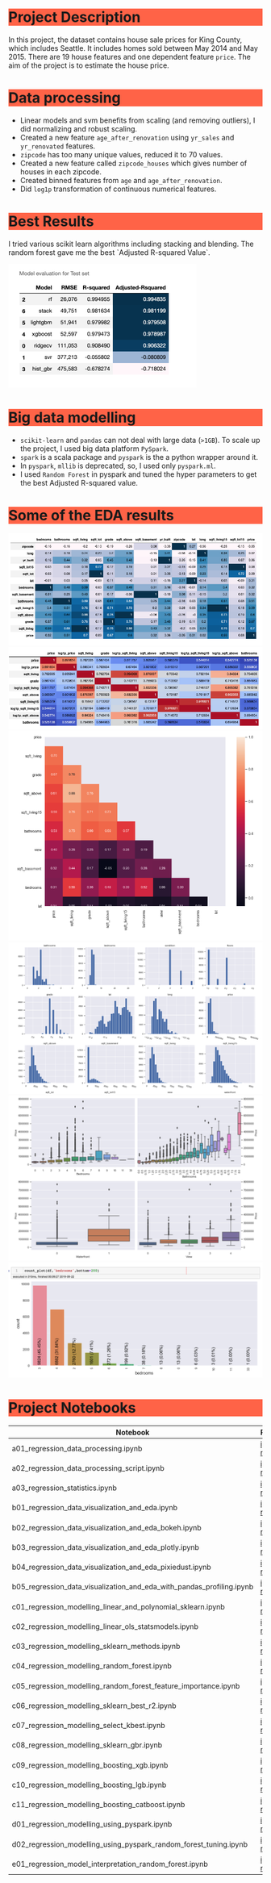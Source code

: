 
<h1 style="background-color:tomato;">Project Description</h1>

In this project, the dataset contains house sale prices for King County, which includes Seattle. It includes homes sold between May 2014 and May 2015. There are 19 house features and one dependent feature `price`. The aim of the project is to estimate the house price.


<h1 style="background-color:tomato;">Data processing</h1>

- Linear models and svm benefits from scaling (and removing outliers), I did normalizing and robust scaling.
- Created a new feature `age_after_renovation` using `yr_sales` and `yr_renovated` features.
- `zipcode` has too many unique values, reduced it to 70 values.
- Created a new feature called `zipcode_houses` which gives number of houses in each zipcode.
- Created binned features from `age` and `age_after_renovation`.
- Did `log1p` transformation of continuous numerical features.


<h1 style="background-color:tomato;">Best Results</h1>
I tried various scikit learn algorithms including stacking and blending. The random forest gave me the best `Adjusted R-squared Value`.

![](images/stacking_blending.png)


<h1 style="background-color:tomato;">Big data modelling</h1>

- `scikit-learn` and `pandas` can not deal with large data (`>1GB`). To scale up the project, I used big data platform `PySpark`.
- `spark` is a scala package and `pyspark` is the a python wrapper around it.
- In `pyspark`, `mllib` is deprecated, so, I used only `pyspark.ml`.
- I used `Random Forest` in pyspark and tuned the hyper parameters to get the best Adjusted R-squared value.


<h1 style="background-color:tomato;">Some of the EDA results</h1>

![](images/correlation_matrix.png)
![](images/correlation_matrix2.png)
![](images/sns_heatmap.png)
![](images/some_histograms.png)
![](images/bedroom_bathrooms_waterfron_view.png)
![](images/bedroom_counts.png)



<h1 style="background-color:tomato;">Project Notebooks</h1>

|  Notebook | Rendered   | Description  |  Author |
|---|---|---|---|
| a01_regression_data_processing.ipynb  | [ipynb](https://github.com/bhishanpdl/Project_House_Price_Prediction/blob/master/notebooks/a01_regression_data_processing.ipynb), [rendered](https://nbviewer.jupyter.org/github/bhishanpdl/Project_House_Price_Prediction/blob/master/notebooks/a01_regression_data_processing.ipynb)  |   | [Bhishan Poudel](https://bhishanpdl.github.io/)  |
| a02_regression_data_processing_script.ipynb  | [ipynb](https://github.com/bhishanpdl/Project_House_Price_Prediction/blob/master/notebooks/a02_regression_data_processing_script.ipynb), [rendered](https://nbviewer.jupyter.org/github/bhishanpdl/Project_House_Price_Prediction/blob/master/notebooks/a02_regression_data_processing_script.ipynb)  |   | [Bhishan Poudel](https://bhishanpdl.github.io/)  |
| a03_regression_statistics.ipynb  | [ipynb](https://github.com/bhishanpdl/Project_House_Price_Prediction/blob/master/notebooks/a03_regression_statistics.ipynb), [rendered](https://nbviewer.jupyter.org/github/bhishanpdl/Project_House_Price_Prediction/blob/master/notebooks/a03_regression_statistics.ipynb)  |   | [Bhishan Poudel](https://bhishanpdl.github.io/)  |
| b01_regression_data_visualization_and_eda.ipynb  | [ipynb](https://github.com/bhishanpdl/Project_House_Price_Prediction/blob/master/notebooks/b01_regression_data_visualization_and_eda.ipynb), [rendered](https://nbviewer.jupyter.org/github/bhishanpdl/Project_House_Price_Prediction/blob/master/notebooks/b01_regression_data_visualization_and_eda.ipynb)  |   | [Bhishan Poudel](https://bhishanpdl.github.io/)  |
| b02_regression_data_visualization_and_eda_bokeh.ipynb  | [ipynb](https://github.com/bhishanpdl/Project_House_Price_Prediction/blob/master/notebooks/b02_regression_data_visualization_and_eda_bokeh.ipynb), [rendered](https://nbviewer.jupyter.org/github/bhishanpdl/Project_House_Price_Prediction/blob/master/notebooks/b02_regression_data_visualization_and_eda_bokeh.ipynb)  |   | [Bhishan Poudel](https://bhishanpdl.github.io/)  |
| b03_regression_data_visualization_and_eda_plotly.ipynb  | [ipynb](https://github.com/bhishanpdl/Project_House_Price_Prediction/blob/master/notebooks/b03_regression_data_visualization_and_eda_plotly.ipynb), [rendered](https://nbviewer.jupyter.org/github/bhishanpdl/Project_House_Price_Prediction/blob/master/notebooks/b03_regression_data_visualization_and_eda_plotly.ipynb)  |   | [Bhishan Poudel](https://bhishanpdl.github.io/)  |
| b04_regression_data_visualization_and_eda_pixiedust.ipynb  | [ipynb](https://github.com/bhishanpdl/Project_House_Price_Prediction/blob/master/notebooks/b04_regression_data_visualization_and_eda_pixiedust.ipynb), [rendered](https://nbviewer.jupyter.org/github/bhishanpdl/Project_House_Price_Prediction/blob/master/notebooks/b04_regression_data_visualization_and_eda_pixiedust.ipynb)  |   | [Bhishan Poudel](https://bhishanpdl.github.io/)  |
| b05_regression_data_visualization_and_eda_with_pandas_profiling.ipynb  | [ipynb](https://github.com/bhishanpdl/Project_House_Price_Prediction/blob/master/notebooks/b05_regression_data_visualization_and_eda_with_pandas_profiling.ipynb), [rendered](https://nbviewer.jupyter.org/github/bhishanpdl/Project_House_Price_Prediction/blob/master/notebooks/b05_regression_data_visualization_and_eda_with_pandas_profiling.ipynb)  |   | [Bhishan Poudel](https://bhishanpdl.github.io/)  |
| c01_regression_modelling_linear_and_polynomial_sklearn.ipynb  | [ipynb](https://github.com/bhishanpdl/Project_House_Price_Prediction/blob/master/notebooks/c01_regression_modelling_linear_and_polynomial_sklearn.ipynb), [rendered](https://nbviewer.jupyter.org/github/bhishanpdl/Project_House_Price_Prediction/blob/master/notebooks/c01_regression_modelling_linear_and_polynomial_sklearn.ipynb)  |   | [Bhishan Poudel](https://bhishanpdl.github.io/)  |
| c02_regression_modelling_linear_ols_statsmodels.ipynb  | [ipynb](https://github.com/bhishanpdl/Project_House_Price_Prediction/blob/master/notebooks/c02_regression_modelling_linear_ols_statsmodels.ipynb), [rendered](https://nbviewer.jupyter.org/github/bhishanpdl/Project_House_Price_Prediction/blob/master/notebooks/c02_regression_modelling_linear_ols_statsmodels.ipynb)  |   | [Bhishan Poudel](https://bhishanpdl.github.io/)  |
| c03_regression_modelling_sklearn_methods.ipynb  | [ipynb](https://github.com/bhishanpdl/Project_House_Price_Prediction/blob/master/notebooks/c03_regression_modelling_sklearn_methods.ipynb), [rendered](https://nbviewer.jupyter.org/github/bhishanpdl/Project_House_Price_Prediction/blob/master/notebooks/c03_regression_modelling_sklearn_methods.ipynb)  |   | [Bhishan Poudel](https://bhishanpdl.github.io/)  |
| c04_regression_modelling_random_forest.ipynb  | [ipynb](https://github.com/bhishanpdl/Project_House_Price_Prediction/blob/master/notebooks/c04_regression_modelling_random_forest.ipynb), [rendered](https://nbviewer.jupyter.org/github/bhishanpdl/Project_House_Price_Prediction/blob/master/notebooks/c04_regression_modelling_random_forest.ipynb)  |   | [Bhishan Poudel](https://bhishanpdl.github.io/)  |
| c05_regression_modelling_random_forest_feature_importance.ipynb  | [ipynb](https://github.com/bhishanpdl/Project_House_Price_Prediction/blob/master/notebooks/c05_regression_modelling_random_forest_feature_importance.ipynb), [rendered](https://nbviewer.jupyter.org/github/bhishanpdl/Project_House_Price_Prediction/blob/master/notebooks/c05_regression_modelling_random_forest_feature_importance.ipynb)  |   | [Bhishan Poudel](https://bhishanpdl.github.io/)  |
| c06_regression_modelling_sklearn_best_r2.ipynb  | [ipynb](https://github.com/bhishanpdl/Project_House_Price_Prediction/blob/master/notebooks/c06_regression_modelling_sklearn_best_r2.ipynb), [rendered](https://nbviewer.jupyter.org/github/bhishanpdl/Project_House_Price_Prediction/blob/master/notebooks/c06_regression_modelling_sklearn_best_r2.ipynb)  |   | [Bhishan Poudel](https://bhishanpdl.github.io/)  |
| c07_regression_modelling_select_kbest.ipynb  | [ipynb](https://github.com/bhishanpdl/Project_House_Price_Prediction/blob/master/notebooks/c07_regression_modelling_select_kbest.ipynb), [rendered](https://nbviewer.jupyter.org/github/bhishanpdl/Project_House_Price_Prediction/blob/master/notebooks/c07_regression_modelling_select_kbest.ipynb)  |   | [Bhishan Poudel](https://bhishanpdl.github.io/)  |
| c08_regression_modelling_sklearn_gbr.ipynb  | [ipynb](https://github.com/bhishanpdl/Project_House_Price_Prediction/blob/master/notebooks/c08_regression_modelling_sklearn_gbr.ipynb), [rendered](https://nbviewer.jupyter.org/github/bhishanpdl/Project_House_Price_Prediction/blob/master/notebooks/c08_regression_modelling_sklearn_gbr.ipynb)  |   | [Bhishan Poudel](https://bhishanpdl.github.io/)  |
| c09_regression_modelling_boosting_xgb.ipynb  | [ipynb](https://github.com/bhishanpdl/Project_House_Price_Prediction/blob/master/notebooks/c09_regression_modelling_boosting_xgb.ipynb), [rendered](https://nbviewer.jupyter.org/github/bhishanpdl/Project_House_Price_Prediction/blob/master/notebooks/c09_regression_modelling_boosting_xgb.ipynb)  |   | [Bhishan Poudel](https://bhishanpdl.github.io/)  |
| c10_regression_modelling_boosting_lgb.ipynb  | [ipynb](https://github.com/bhishanpdl/Project_House_Price_Prediction/blob/master/notebooks/c10_regression_modelling_boosting_lgb.ipynb), [rendered](https://nbviewer.jupyter.org/github/bhishanpdl/Project_House_Price_Prediction/blob/master/notebooks/c10_regression_modelling_boosting_lgb.ipynb)  |   | [Bhishan Poudel](https://bhishanpdl.github.io/)  |
| c11_regression_modelling_boosting_catboost.ipynb  | [ipynb](https://github.com/bhishanpdl/Project_House_Price_Prediction/blob/master/notebooks/c11_regression_modelling_boosting_catboost.ipynb), [rendered](https://nbviewer.jupyter.org/github/bhishanpdl/Project_House_Price_Prediction/blob/master/notebooks/c11_regression_modelling_boosting_catboost.ipynb)  |   | [Bhishan Poudel](https://bhishanpdl.github.io/)  |
| d01_regression_modelling_using_pyspark.ipynb  | [ipynb](https://github.com/bhishanpdl/Project_House_Price_Prediction/blob/master/notebooks/d01_regression_modelling_using_pyspark.ipynb), [rendered](https://nbviewer.jupyter.org/github/bhishanpdl/Project_House_Price_Prediction/blob/master/notebooks/d01_regression_modelling_using_pyspark.ipynb)  |   | [Bhishan Poudel](https://bhishanpdl.github.io/)  |
| d02_regression_modelling_using_pyspark_random_forest_tuning.ipynb  | [ipynb](https://github.com/bhishanpdl/Project_House_Price_Prediction/blob/master/notebooks/d02_regression_modelling_using_pyspark_random_forest_tuning.ipynb), [rendered](https://nbviewer.jupyter.org/github/bhishanpdl/Project_House_Price_Prediction/blob/master/notebooks/d02_regression_modelling_using_pyspark_random_forest_tuning.ipynb)  |   | [Bhishan Poudel](https://bhishanpdl.github.io/)  |
| e01_regression_model_interpretation_random_forest.ipynb  | [ipynb](https://github.com/bhishanpdl/Project_House_Price_Prediction/blob/master/notebooks/e01_regression_model_interpretation_random_forest.ipynb), [rendered](https://nbviewer.jupyter.org/github/bhishanpdl/Project_House_Price_Prediction/blob/master/notebooks/e01_regression_model_interpretation_random_forest.ipynb)  |   | [Bhishan Poudel](https://bhishanpdl.github.io/)  |
